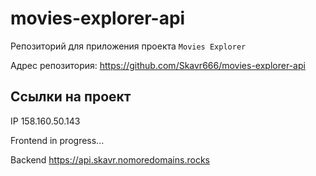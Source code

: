# movies-explorer-api
Репозиторий для приложения проекта `Movies Explorer`

Адрес репозитория: https://github.com/Skavr666/movies-explorer-api

## Ссылки на проект

IP 158.160.50.143

Frontend in progress...

Backend https://api.skavr.nomoredomains.rocks
